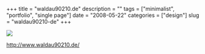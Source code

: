 +++
title = "waldau90210.de"
description = ""
tags = ["minimalist", "portfolio", "single page"]
date = "2008-05-22"
categories = ["design"]
slug = "waldau90210-de"
+++


 

  <div id="screens-thumbs" class="clearfix">
    <div class="txt-center" id="design-submission"><a href="http://www.waldau90210.de/"><img id='bluga-thumbnail-1266' class='bluga-thumbnail large' src='//media.konigi.com/bluga/
wt4835a2c0c131c_0.jpg'/></a></div>  
  </div>   
<p><a href="http://www.waldau90210.de/">http://www.waldau90210.de/</a></p>




